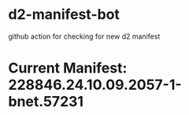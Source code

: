 # d2-manifest-bot
github action for checking for new d2 manifest

# Current Manifest: 228846.24.10.09.2057-1-bnet.57231